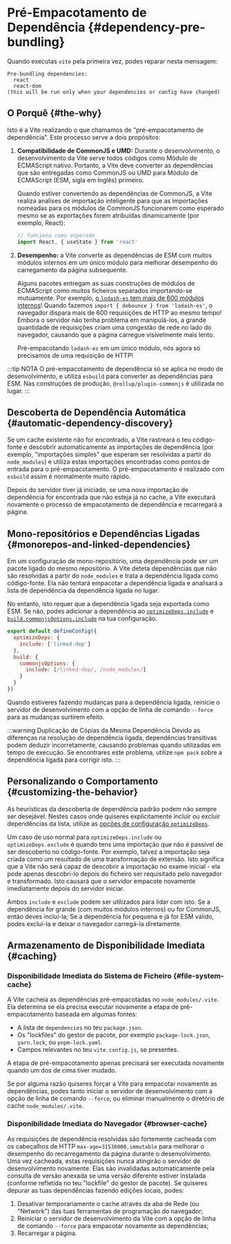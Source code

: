 # Pré-Empacotamento de Dependência {#dependency-pre-bundling}

Quando executas `vite` pela primeira vez, podes reparar nesta mensagem:

```
Pre-bundling dependencies:
  react
  react-dom
(this will be run only when your dependencies or config have changed)
```

## O Porquê {#the-why}

Isto é a Vite realizando o que chamamos de "pré-empacotamento de dependência". Este processo serve a dois propósitos:

1. **Compatibilidade de CommonJS e UMD:** Durante o desenvolvimento, o desenvolvimento da Vite serve todos códigos como Módulo de ECMAScript nativo. Portanto, a Vite deve converter as dependências que são entregadas como CommonJS ou UMD para Módulo de ECMAScript (ESM, sigla em Inglês) primeiro.

   Quando estiver convertendo as dependências de CommonJS, a Vite realiza analises de importação inteligente para que as importações nomeadas para os módulos de CommonJS funcionarem como esperado mesmo se as exportações forem atribuídas dinamicamente (por exemplo, React):

   ```js
   // funciona como esperado
   import React, { useState } from 'react'
   ```

2. **Desempenho:** a Vite converte as dependências de ESM com muitos módulos internos em um único módulo para melhorar desempenho do carregamento da página subsequente.

   Alguns pacotes entregam as suas construções de módulos de ECMAScript como muitos ficheiros separados importando-se mutuamente. Por exemplo, [o `lodash-es` tem mais de 600 módulos internos](https://unpkg.com/browse/lodash-es/)! Quando fazemos `import { debounce } from 'lodash-es'`, o navegador dispara mais de 600 requisições de HTTP ao mesmo tempo! Embora o servidor não tenha problema em manipulá-los, a grande quantidade de requisições criam uma congestão de rede no lado do navegador, causando que a página carregue visivelmente mais lento.

   Pré-empacotando `lodash-es` em um único módulo, nós agora só precisamos de uma requisição de HTTP!

:::tip NOTA
O pré-empacotamento de dependência só se aplica no modo de desenvolvimento, e utiliza `esbuild` para converter as dependências para ESM. Nas construções de produção, `@rollup/plugin-commonjs` é utilizada no lugar.
:::

## Descoberta de Dependência Automática {#automatic-dependency-discovery}

Se um cache existente não for encontrado, a Vite rastreará o teu código-fonte e descobrir automaticamente as importações de dependência (por exemplo, "importações simples" que esperam ser resolvidas a partir do `node_modules`) e utiliza estas importações encontradas como pontos de entrada para o pré-empacotamento. O pré-empacotamento é realizado com `esbuild` assim é normalmente muito rápido.

Depois do servidor tiver já iniciado, se uma nova importação de dependência for encontrada que não esteja já no cache, a Vite executará novamente o processo de empacotamento de dependência e recarregará a página.

## Mono-repositórios e Dependências Ligadas {#monorepos-and-linked-dependencies}

Em um configuração de mono-repositório, uma dependência pode ser um pacote ligado do mesmo repositório. A Vite deteta dependências que não são resolvidas a partir do `node_modules` e trata a dependência ligada como código-fonte. Ela não tentará empacotar a dependência ligada e analisará a lista de dependência da dependência ligada no lugar.

No entanto, isto requer que a dependência ligada seja exportada como ESM. Se não, podes adicionar a dependência ao [`optimizeDeps.include`](/config/dep-optimization-options.md#optimizedeps-include) e [`build.commonjsOptions.include`](/config/build-options.md#build-commonjsoptions) na tua configuração.

```js
export default defineConfig({
  optimizeDeps: {
    include: ['linked-dep']
  },
  build: {
    commonjsOptions: {
      include: [/linked-dep/, /node_modules/]
    }
  }
})
```

Quando estiveres fazendo mudanças para a dependência ligada, reinicie o servidor de desenvolvimento com a opção de linha de comando `--force` para as mudanças surtirem efeito.

:::warning Duplicação de Cópias da Mesma Dependência
Devido as diferenças na resolução de dependência ligada, dependências transitivas podem deduzir incorretamente, causando problemas quando utilizadas em tempo de execução. Se encontrares este problema, utilize `npm pack` sobre a dependência ligada para corrigir isto.
:::

## Personalizando o Comportamento {#customizing-the-behavior}

As heurísticas da descoberta de dependência padrão podem não sempre ser desejável. Nestes casos onde quiseres explicitamente incluir ou excluir dependências da lista, utilize as [opções de configuração `optimizeDeps`](/config/dep-optimization-options).

Um caso de uso normal para `optimizeDeps.include` ou `optimizeDeps.exclude` é quando tens uma importação que não é passível de ser descoberto no código-fonte. Por exemplo, talvez a importação seja criada como um resultado de uma transformação de extensão. Isto significa que a Vite não será capaz de descobrir a importação no exame inicial - ela pode apenas descobri-lo depois do ficheiro ser requisitado pelo navegador e transformado. Isto causará que o servidor empacote novamente imediatamente depois do servidor iniciar.

Ambos `include` e `exclude` podem ser utilizados para lidar com isto. Se a dependência for grande (com muitos módulos internos) ou for CommonJS, então deves incluí-la; Se a dependência for pequena e já for ESM válido, podes excluí-la e deixar o navegador carregá-la diretamente.

## Armazenamento de Disponibilidade Imediata {#caching}

### Disponibilidade Imediata do Sistema de Ficheiro {#file-system-cache}

A Vite cacheia as dependências pré-empacotadas no `node_modules/.vite`. Ela determina se ela precisa executar novamente a etapa de pré-empacotamento baseada em algumas fontes:

- A lista de `dependencies` no teu `package.json`.
- Os "lockfiles" do gestor de pacote, por exemplo `package-lock.json`, `yarn.lock`, ou `pnpm-lock.yaml`.
- Campos relevantes no teu `vite.config.js`, se presentes.

A etapa de pré-empacotamento apenas precisará ser executada novamente quando um dos de cima tiver mudado.

Se por alguma razão quiseres forçar a Vite para empacotar novamente as dependências, podes tanto iniciar o servidor de desenvolvimento com a opção de linha de comando `--force`, ou eliminar manualmente o diretório de cache `node_modules/.vite`.

### Disponibilidade Imediata do Navegador {#browser-cache}

As requisições de dependência resolvidas são fortemente cacheada com os cabeçalhos de HTTP `max-age=31536000,immutable` para melhorar o desempenho do recarregamento da página durante o desenvolvimento. Uma vez cacheada, estas requisições nunca atingirão o servidor de desenvolvimento novamente. Elas são invalidadas automaticamente pela consulta de versão anexada se uma versão diferente estiver instalada (conforme refletida no teu "lockfile" do gestor de pacote). Se quiseres depurar as tuas dependências fazendo edições locais, podes:

1. Desativar temporariamente o cache através da aba de Rede (ou "Network") das tuas ferramentas de programação do navegador;
2. Reiniciar o servidor de desenvolvimento da Vite com a opção de linha de comando `--force` para empacotar novamente as dependências;
3. Recarregar a página.
